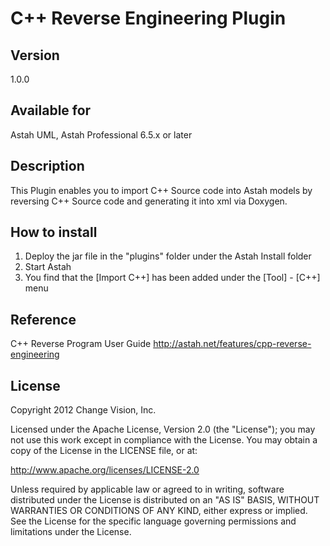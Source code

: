 C++ Reverse Engineering Plugin
=============================

Version
------------
1.0.0

Available for
------------
Astah UML, Astah Professional 6.5.x or later

Description
------------
This Plugin enables you to import C++ Source code into Astah models by
reversing C++ Source code and generating it into xml via Doxygen.

How to install
------------
1. Deploy the jar file in the "plugins" folder under the Astah Install folder
2. Start Astah
3. You find that the [Import C++] has been added under the [Tool] - [C++] menu

Reference
------------
C++ Reverse Program User Guide
http://astah.net/features/cpp-reverse-engineering


License
------------
Copyright 2012 Change Vision, Inc.

Licensed under the Apache License, Version 2.0 (the "License");
you may not use this work except in compliance with the License.
You may obtain a copy of the License in the LICENSE file, or at:

   <http://www.apache.org/licenses/LICENSE-2.0>

Unless required by applicable law or agreed to in writing, software
distributed under the License is distributed on an "AS IS" BASIS,
WITHOUT WARRANTIES OR CONDITIONS OF ANY KIND, either express or implied.
See the License for the specific language governing permissions and
limitations under the License.

